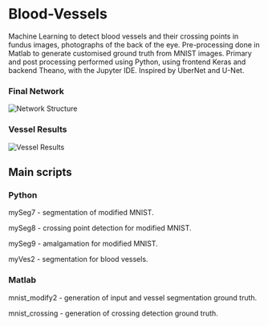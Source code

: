 # Blood-Vessels

Machine Learning to detect blood vessels and their crossing points in fundus images, photographs of the back of the eye. Pre-processing done in Matlab to generate customised ground truth from MNIST images. Primary and post processing performed using Python, using frontend Keras and backend Theano, with the Jupyter IDE. Inspired by UberNet and U-Net.

### Final Network
![Network Structure](https://github.com/Sadhira/Blood-Vessels/blob/master/Network%20Structure.png)

### Vessel Results
![Vessel Results](https://github.com/Sadhira/Blood-Vessels/blob/master/Vessel%20Results.png)


## Main scripts
### Python
mySeg7 - segmentation of modified MNIST.

mySeg8 - crossing point detection for modified MNIST.

mySeg9 - amalgamation for modified MNIST.

myVes2 - segmentation for blood vessels.


### Matlab
mnist_modify2 - generation of input and vessel segmentation ground truth.

mnist_crossing - generation of crossing detection ground truth.
